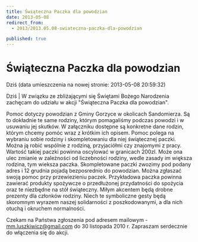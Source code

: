 ```yaml
---
title: Świąteczna Paczka dla powodzian
date: 2013-05-08
redirect_from: 
  - 2013/2013.05.08-swiateczna-paczka-dla-powodzian

published: true
---
```




# Świąteczna Paczka dla powodzian

<time>Dziś (data umieszczenia na nowej stronie: 2013-05-08 20:59:32)</time>

Dziś | 
W związku ze zbliżającymi się Świętami Bożego Narodzenia zachęcam do udziału w akcji "Świąteczna Paczka dla powodzian".

Pomoc dotyczy powodzian z Gminy Gorzyce w okolicach Sandomierza. Są to dokładnie te same rodziny, którym pomagaliśmy podczas powodzi i w usuwaniu jej skutków.
W załączniku dostępne są konkretne dane rodzin, którym chcemy pomóc wraz z krótkim ich opisem. Pomoc polega na wybraniu sobie rodziny i skompletowaniu dla niej świątecznej paczki. Można ją robić wspólnie z rodziną, przyjaciółmi czy znajomymi z pracy.
Wartość takiej paczki powinna oscylować w granicach 200zl. Może ona ulec zmianie w zależności od liczebności rodziny, wedle zasady im większa rodzina, tym wieksza paczka. 
Skompletowane paczki zwozimy pod podany adres i 12 grudnia pojadą bezposrednio do 
powodzian. Można zgłaszać swoją pomoc przy przewiezieniu paczek.
Przykładowa paczka powinna zawierać produkty spożywcze o przedłużonej przydatności do spożycia oraz te niezbędne na stół świąteczny. Miłym akcentem będą drobne prezenty dla członków rodziny. Niech te symboliczne gesty będą skoromnym wyrazem naszej solidarności z poszkodowanymi, a dla nich otuchą i okruchem normalności.

Czekam na Państwa zgłoszenia pod adresem mailowym -[ mm.luszkiwicz@gmail.com](http://poczta.solideo.pl/horde3/imp/message.php?mailbox=INBOX&index=12180#) do 30 listopada 2010 r.
Zapraszam serdecznie do włączenia się do akcji.



<!--{{json:{"created_date":"2013-05-08 20:59:32","publish_down":"0000-00-00 00:00:00","id":"994"}}}-->